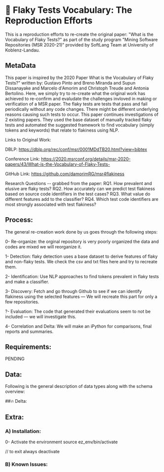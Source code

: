 # 🧪 Flaky Tests Vocabulary: The Reproduction Efforts

This is a reproduction efforts to re-create the original paper: "What is the Vocabulary of Flaky Tests?" as part of the 
study program "Mining Software Repositories (MSR 2020-21)" provided by SoftLang Team at University of Koblenz-Landau.

## MetaData
This paper is inspired by the 2020 Paper What is the Vocabulary of Flaky Tests?" written by: Gustavo Pinto and
               Breno Miranda and
               Supun Dissanayake and
               Marcelo d'Amorim and
               Christoph Treude and
               Antonia Bertolino.
Here, we simply try to re-create what the original work has achieved to re-confirm and evaludate the challenges invloved in
making or verification of a MSR paper. The flaky tests are tests that pass and fail periodically without any code changes. 
There might be different underlying reasons causing such tests to occur. This paper continues investigations of 2 existing papers.
They used the base dataset of manually tracked flaky tests and automated the suggested framework to find vocabulary (simply tokens and keywords) that relate to flakiness using NLP. 


Links to Original Work:

DBLP: https://dblp.org/rec/conf/msr/0001MDdTB20.html?view=bibtex

Conference Link: https://2020.msrconf.org/details/msr-2020-papers/43/What-is-the-Vocabulary-of-Flaky-Tests-

GitHub Link: https://github.com/damorimRG/msr4flakiness

Research Questions -- grabbed from the paper:
RQ1. How prevalent and elusive are flaky tests?
RQ2. How accurately can we predict test flakiness based on source code identifiers in the test cases?
RQ3. What value do different features add to the classifier?
RQ4. Which test code identifiers are most strongly associated with test flakiness?

## Process:
The general re-creation work done by us goes through the following steps:


0- Re-organize: the orginal repository is very poorly organized the data and codes are mixed we will reorganize it.

1- Detection: flaky detection uses a base dataset to derive features of flaky and non-flaky tests. We check the csv and txt files here and try to recreate them.

2- Identification: Use NLP approaches to find tokens prevalent in flaky tests and make a classifier.

3- Discovery: Fetch and go through Github to see if we can identify flakiness using the selected features — We will recreate this part for only a few repositories.

?- Evaluation: The code that generated their evaluations seem to not be included — we will investigate this.

4- Correlation and Delta: We will make an iPython for comparisons, final reports and summaries.
 

## Requirements:

PENDING

## Data:
Following is the general description of data types along with the schema overview:


##🔥 Delta:
 

## Extra:
### A) Installation:

0- Activate the environment
source ez_env/bin/activate

// to exit always
deactivate

### B) Known Issues: